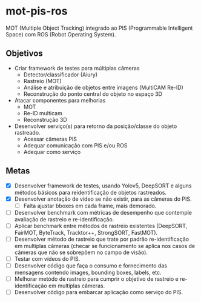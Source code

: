 # mot-pis-ros

MOT (Multiple Object Tracking) integrado ao PIS (Programmable Intelligent Space) com ROS (Robot Operating System).


## Objetivos

- Criar framework de testes para múltiplas câmeras
    - Detector/classificador (Aiury)
    - Rastreio (MOT)
    - Análise e atribuição de objetos entre imagens (MultiCAM Re-ID)
    - Reconstrução do ponto central do objeto no espaço 3D
- Atacar componentes para melhorias
    - MOT
    - Re-ID multicam
    - Reconstrução 3D
- Desenvolver serviço(s) para retorno da posição/classe do objeto rastreado.
    - Acessar câmeras PIS
    - Adequar comunicação com PIS e/ou ROS
    - Adequar como serviço

## Metas

- [x] Desenvolver framework de testes, usando Yolov5, DeepSORT e alguns métodos básicos para reidentificação de objetos rastreados.
- [x] Desenvolver anotação de vídeo se não existir, para as câmeras do PIS.
    - [ ] Falta ajustar bboxes em cada frame, mais demorado.
- [ ] Desenvolver benchmark com métricas de desempenho que contemple avaliação de rastreio e re-identificação.
- [ ] Aplicar benchmark entre métodos de rastreio existentes (DeepSORT, FairMOT, ByteTrack, Tracktor++, StrongSORT, FastMOT).
- [ ] Desenvolver método de rastreio que trate por padrão re-identificação em multiplas câmeras (checar se funcionamento se aplica nos casos de câmeras que não se sobrepõem no campo de visão).
- [ ] Testar com vídeos do PIS.
- [ ] Desenvolver código que faça o consumo e fornecimento das mensagens contendo images, bounding boxes, labels, etc.
- [ ] Melhorar metódo de rastreio para cumprir o objetivo de rastreio e re-identificação em multiplas câmeras.
- [ ] Desenvolver código para embarcar aplicação como serviço do PIS.
